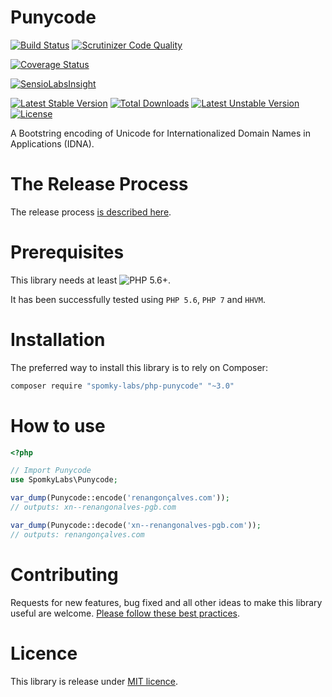 Punycode
========

[![Build Status](https://travis-ci.org/Spomky-Labs/php-punycode.svg)](https://travis-ci.org/Spomky-Labs/php-punycode)
[![Scrutinizer Code Quality](https://scrutinizer-ci.com/g/Spomky-Labs/php-punycode/badges/quality-score.png?b=master)](https://scrutinizer-ci.com/g/Spomky-Labs/php-punycode/?branch=master)

[![Coverage Status](https://coveralls.io/repos/Spomky-Labs/php-punycode/badge.svg?branch=master&service=github)](https://coveralls.io/github/Spomky-Labs/php-punycode?branch=master)

[![SensioLabsInsight](https://insight.sensiolabs.com/projects/d59a9463-ed65-4304-a764-04f62d3fd58c/big.png)](https://insight.sensiolabs.com/projects/d59a9463-ed65-4304-a764-04f62d3fd58c)

[![Latest Stable Version](https://poser.pugx.org/spomky-labs/php-punycode/v/stable.png)](https://packagist.org/packages/spomky-labs/php-punycode)
[![Total Downloads](https://poser.pugx.org/spomky-labs/php-punycode/downloads.png)](https://packagist.org/packages/spomky-labs/php-punycode)
[![Latest Unstable Version](https://poser.pugx.org/spomky-labs/php-punycode/v/unstable.png)](https://packagist.org/packages/spomky-labs/php-punycode)
[![License](https://poser.pugx.org/spomky-labs/php-punycode/license.png)](https://packagist.org/packages/spomky-labs/php-punycode)


A Bootstring encoding of Unicode for Internationalized Domain Names in Applications (IDNA).

# The Release Process

The release process [is described here](doc/Release.md).

# Prerequisites

This library needs at least ![PHP 5.6+](https://img.shields.io/badge/PHP-5.6%2B-ff69b4.svg).

It has been successfully tested using `PHP 5.6`, `PHP 7` and `HHVM`.

# Installation

The preferred way to install this library is to rely on Composer:

```sh
composer require "spomky-labs/php-punycode" "~3.0"
```

# How to use

```php
<?php

// Import Punycode
use SpomkyLabs\Punycode;

var_dump(Punycode::encode('renangonçalves.com'));
// outputs: xn--renangonalves-pgb.com

var_dump(Punycode::decode('xn--renangonalves-pgb.com'));
// outputs: renangonçalves.com
```

# Contributing

Requests for new features, bug fixed and all other ideas to make this library useful are welcome. [Please follow these best practices](doc/Contributing.md).

# Licence

This library is release under [MIT licence](LICENSE.txt).
